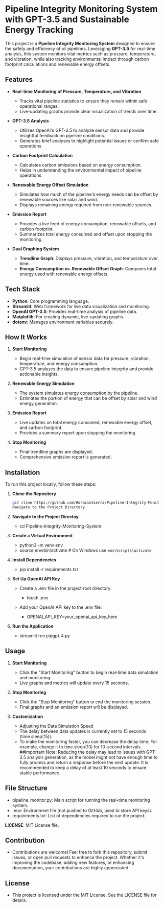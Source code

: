 # Pipeline Integrity Monitoring System with GPT-3.5 and Sustainable Energy Tracking
This project is a **Pipeline Integrity Monitoring System** designed to ensure the safety and efficiency of oil pipelines. Leveraging **GPT-3.5** for real-time analysis, this system monitors vital metrics such as pressure, temperature, and vibration, while also tracking environmental impact through carbon footprint calculations and renewable energy offsets.

## Features

- **Real-time Monitoring of Pressure, Temperature, and Vibration**
  - Tracks vital pipeline statistics to ensure they remain within safe operational ranges.
  - Live-updating graphs provide clear visualization of trends over time.

- **GPT-3.5 Analysis**
  - Utilizes OpenAI's GPT-3.5 to analyze sensor data and provide insightful feedback on pipeline conditions.
  - Generates brief analyses to highlight potential issues or confirm safe operations.

- **Carbon Footprint Calculation**
  - Calculates carbon emissions based on energy consumption.
  - Helps in understanding the environmental impact of pipeline operations.

- **Renewable Energy Offset Simulation**
  - Simulates how much of the pipeline's energy needs can be offset by renewable sources like solar and wind.
  - Displays remaining energy required from non-renewable sources.

- **Emission Report**
  - Provides a live feed of energy consumption, renewable offsets, and carbon footprint.
  - Summarizes total energy consumed and offset upon stopping the monitoring.

- **Dual Graphing System**
  - **Trendline Graph**: Displays pressure, vibration, and temperature over time.
  - **Energy Consumption vs. Renewable Offset Graph**: Compares total energy used with renewable energy offsets.

## Tech Stack

- **Python**: Core programming language.
- **Streamlit**: Web framework for live data visualization and monitoring.
- **OpenAI GPT-3.5**: Provides real-time analysis of pipeline data.
- **Matplotlib**: For creating dynamic, live-updating graphs.
- **dotenv**: Manages environment variables securely.

## How It Works

1. **Start Monitoring**
   - Begin real-time simulation of sensor data for pressure, vibration, temperature, and energy consumption.
   - GPT-3.5 analyzes the data to ensure pipeline integrity and provide actionable insights.

2. **Renewable Energy Simulation**
   - The system simulates energy consumption by the pipeline.
   - Estimates the portion of energy that can be offset by solar and wind energy generation.

3. **Emission Report**
   - Live updates on total energy consumed, renewable energy offset, and carbon footprint.
   - Provides a summary report upon stopping the monitoring.

4. **Stop Monitoring**
   - Final trendline graphs are displayed.
   - Comprehensive emission report is generated.

## Installation

To run this project locally, follow these steps:

1. **Clone the Repository**

   ```bash
   git clone https://github.com/HoracioSierra/Pipeline-Integrity-Monitoring-System.git
   Navigate to the Project Directory

2. **Navigate to the Project Directoy**
   
   - cd Pipeline-Integrity-Monitoring-System
   
3. **Create a Virtual Environment**

   - python3 -m venv env
   - source env/bin/activate   # On Windows use `env\Scripts\activate`
   
4. **Install Dependencies**

   - pip install -r requirements.txt
   
5. **Set Up OpenAI API Key**

   * Create a .env file in the project root directory:
   
     - touch .env
   * Add your OpenAI API key to the .env file:
     
     - OPENAI_API_KEY=your_openai_api_key_here

6. **Run the Application**
    - streamlit run pipgpt-4.py
      
## Usage

1. **Start Monitoring**
   - Click the "Start Monitoring" button to begin real-time data simulation and monitoring.
   - Live graphs and metrics will update every 15 seconds.

2. **Stop Monitoring**
    - Click the "Stop Monitoring" button to end the monitoring session.
    - Final graphs and an emission report will be displayed.
      
3. **Customization**
    - Adjusting the Data Simulation Speed
    - The delay between data updates is currently set to 15 seconds (time.sleep(15)).
    - To make the monitoring faster, you can decrease the delay time. For example, change it to time.sleep(10) for 10-second intervals.
   ##Important Note: Reducing the delay may lead to issues with GPT-3.5 analysis generation, as the model might not have enough time to fully process and return a response before the next update. It is recommended to keep a delay of at least 10 seconds to ensure stable performance.

## File Structure
 - pipeline_monitor.py: Main script for running the real-time monitoring system.
 - .env: Environment file (not pushed to GitHub, used to store API keys).
 - requirements.txt: List of dependencies required to run the project.
 
**LICENSE**: MIT License file.

## Contribution
  - Contributions are welcome! Feel free to fork this repository, submit issues, or open pull requests to enhance the project. Whether it's improving the codebase, adding new features, or enhancing documentation, your contributions are highly appreciated.

## License
  - This project is licensed under the MIT License. See the LICENSE file for details.

